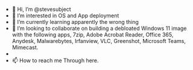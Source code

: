 - 👋 Hi, I’m @stevesubject
- 👀 I’m interested in OS and App deployment
- 🌱 I’m currently learning apparently the wrong thing
- 💞️ I’m looking to collaborate on building a debloated Windows 11 image with the following apps, 7zip, Adobe Acrobat Reader, Office 365, Anydesk, Malwarebytes, Irfanview, VLC, Greenshot, Microsoft Teams, Mimecast.  
- 
- 📫 How to reach me Through here. 
<!---
stevesubject/stevesubject is a ✨ special ✨ repository because its `README.md` (this file) appears on your GitHub profile.
You can click the Preview link to take a look at your changes.
--->
